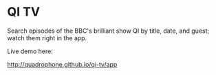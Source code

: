 QI TV
===========

Search episodes of the BBC's brilliant show QI by title, date, and guest; watch them right in the app.

Live demo here:


<a href="http://quadrophone.github.io/qi-tv/app">http://quadrophone.github.io/qi-tv/app</a>

